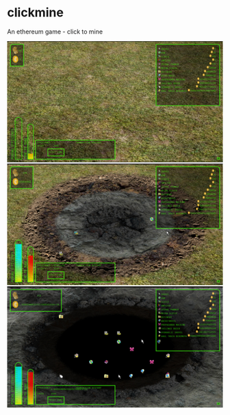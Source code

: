 # clickmine
An ethereum game - click to mine

![UI mock up 1](/1.jpg?raw=true "UI screenshot 1")
![UI mock up 2](/9.jpg?raw=true "UI screenshot 2")
![UI mock up 3](/16.jpg?raw=true "UI screenshot 3")

